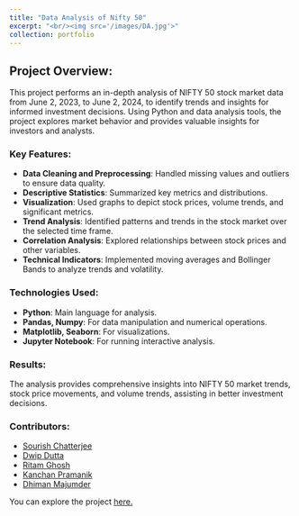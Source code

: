 ```yaml
---
title: "Data Analysis of Nifty 50"
excerpt: "<br/><img src='/images/DA.jpg'>"
collection: portfolio
---
```


## Project Overview:
This project performs an in-depth analysis of NIFTY 50 stock market data from June 2, 2023, to June 2, 2024, to identify trends and insights for informed investment decisions. Using Python and data analysis tools, the project explores market behavior and provides valuable insights for investors and analysts.

### Key Features:
- **Data Cleaning and Preprocessing**: Handled missing values and outliers to ensure data quality.
- **Descriptive Statistics**: Summarized key metrics and distributions.
- **Visualization**: Used graphs to depict stock prices, volume trends, and significant metrics.
- **Trend Analysis**: Identified patterns and trends in the stock market over the selected time frame.
- **Correlation Analysis**: Explored relationships between stock prices and other variables.
- **Technical Indicators**: Implemented moving averages and Bollinger Bands to analyze trends and volatility.

### Technologies Used:
- **Python**: Main language for analysis.
- **Pandas, Numpy**: For data manipulation and numerical operations.
- **Matplotlib, Seaborn**: For visualizations.
- **Jupyter Notebook**: For running interactive analysis.

### Results:
The analysis provides comprehensive insights into NIFTY 50 market trends, stock price movements, and volume trends, assisting in better investment decisions.

### Contributors:
- [Sourish Chatterjee](https://www.linkedin.com/in/sourish-chatterjee/)
- [Dwip Dutta](https://www.linkedin.com/in/dwip-dutta-30b88a255/)
- [Ritam Ghosh](https://www.linkedin.com/in/ritam-ghosh-377959225/)
- [Kanchan Pramanik](https://www.linkedin.com/in/kanchan-pramanik-70381028a)
- [Dhiman Majumder](https://in.linkedin.com/in/dhiman-majumder-b7269a28a)

You can explore the project [here.](https://github.com/sourize/Data-Analysis-of-NIFTY-50-Dataset)